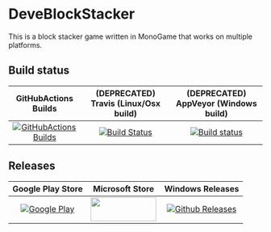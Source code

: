# DeveBlockStacker
This is a block stacker game written in MonoGame that works on multiple platforms.

## Build status

| GitHubActions Builds | (DEPRECATED) Travis (Linux/Osx build) | (DEPRECATED) AppVeyor (Windows build) |
|:--------------------:|:-------------------------------------:|:-------------------------------------:|
| [![GitHubActions Builds](https://github.com/devedse/DeveBlockStacker/workflows/GitHubActionsBuilds/badge.svg)](https://github.com/devedse/DeveBlockStacker/actions/workflows/githubactionsbuilds.yml) | [![Build Status](https://travis-ci.org/devedse/DeveBlockStacker.svg?branch=master)](https://travis-ci.org/devedse/DeveBlockStacker) | [![Build status](https://ci.appveyor.com/api/projects/status/datwgk9gb4gmpodi?svg=true)](https://ci.appveyor.com/project/devedse/DeveBlockStacker) |

## Releases

| Google Play Store | Microsoft Store | Windows Releases |
|:-----------------:|:---------------:|:----------------:|
| [![Google Play](https://raw.githubusercontent.com/steverichey/google-play-badge-svg/master/img/en_get.svg?sanitize=true)](https://play.google.com/store/apps/details?id=deveblockstacker_android.deveblockstacker_android) | <a href="https://www.microsoft.com/store/productId/9NM564JXH7KX"><img src="https://upload.wikimedia.org/wikipedia/commons/thumb/f/f7/Get_it_from_Microsoft_Badge.svg/512px-Get_it_from_Microsoft_Badge.svg.png?20171029232220" width="130px" height="47px"></a> | [![Github Releases](https://img.shields.io/github/release/devedse/deveblockstacker.svg)](https://github.com/devedse/DeveBlockStacker/releases) |